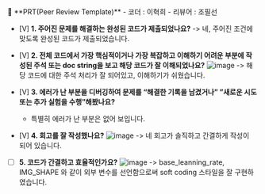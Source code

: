 <aside>
🔑 **PRT(Peer Review Template)**
    - 코더 : 이혁희
    - 리뷰어 : 조필선

- [V]  **1. 주어진 문제를 해결하는 완성된 코드가 제출되었나요?**
    -> 네, 주어진 조건에 맞도록 완성된 코드가 제출되었습니다.
    
- [V]  **2. 전체 코드에서 가장 핵심적이거나 가장 복잡하고 이해하기 어려운 부분에 작성된 
주석 또는 doc string을 보고 해당 코드가 잘 이해되었나요?**
     ![image](https://github.com/quantum-92/AIFFEL_Quest/assets/144193133/f07fd983-2b00-434e-aada-d81bc1baaf40)
    -> 해당 코드에 대한 주석 처리가 잘 되어있고,  이해하기가 쉬웠습니다.

        
- [V]  **3. 에러가 난 부분을 디버깅하여 문제를 “해결한 기록을 남겼거나” 
”새로운 시도 또는 추가 실험을 수행”해봤나요?**
    - 특별히 에러가 난 부분은 없어 보입니다.
        
- [V]  **4. 회고를 잘 작성했나요?**
![image](https://github.com/quantum-92/AIFFEL_Quest/assets/144193133/53d41002-8f27-4ec6-9b77-3e3ed40cecfc)
    -> 네 회고가 솔직하고 간결하게 작성이 되어 있습니다.


- [ ]  **5. 코드가 간결하고 효율적인가요?**
    ![image](https://github.com/quantum-92/AIFFEL_Quest/assets/144193133/305e1591-24fa-4a2c-b746-66f86024c50f)
    -> base_leanning_rate, IMG_SHAPE 와 같이 외부 변수를 선언함으로써 soft coding 스타일을 잘 구현하였습니다.
       
